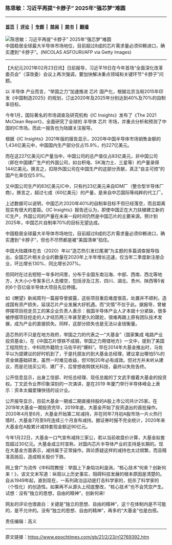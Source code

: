 ### 陈思敏：习近平再提“卡脖子” 2025年“强芯梦”难圆

---

#### [首页](../../../..?n12769392) &nbsp;|&nbsp; [评论](../../../../../epoch-comment?n12769392) &nbsp;|&nbsp; [专题](../../../../../epoch-special?n12769392) &nbsp;|&nbsp; [禁闻](../../../../../epoch-news?n12769392) &nbsp;|&nbsp; [禁书](../../../../../books?n12769392) &nbsp;|&nbsp; [翻墙](https://github.com/gfw-breaker/nogfw/blob/master/README.md?n12769392)


<div><img alt="陈思敏：习近平再提“卡脖子” 2025年“强芯梦”难圆" class="attachment-djy_600_400 size-djy_600_400 wp-post-image" src="https://i.epochtimes.com/assets/uploads/2021/02/GettyImages-698980856-600x400.jpg"/>
<div class="caption">
 中国稳居全球最大半导体市场地位，目前超过8成的芯片需求量必须仰赖进口，确实遭到“卡脖子”。(NICOLAS ASFOURI/AFP via Getty Images)
</div></div><hr/><div class="post_content" id="artbody" itemprop="articleBody">
 <!-- article content begin -->
 <p>
  【大纪元2021年02月23日讯】日前报导，习近平19日在今年首场“全面深化改革委员会”（深改委）会议上再次强调，要加快解决重点领域和关键环节“卡脖子”问题。
 </p>
 <p>
  以
  <ok href="https://www.epochtimes.com/gb/tag/%E5%8D%8A%E5%AF%BC%E4%BD%93.html">
   半导体
  </ok>
  产业而言，“举国之力”加速推进
  <ok href="https://www.epochtimes.com/gb/tag/%E8%8A%AF%E7%89%87.html">
   芯片
  </ok>
  国产化，根据北京当局2015年印发《中国制造2025》的规划，订出2020年及2025年分别达到40%及70%的自制率目标。
 </p>
 <p>
  今年1月，国际著名的市场调查及研究机构《IC Insights》发布了《The 2021 McClean Report》，全面研究了全球的
  <ok href="https://www.epochtimes.com/gb/tag/%E5%8D%8A%E5%AF%BC%E4%BD%93.html">
   半导体
  </ok>
  <ok href="https://www.epochtimes.com/gb/tag/%E8%8A%AF%E7%89%87.html">
   芯片
  </ok>
  市场，并重点分析和预测了中国的IC市场。而此一报告也为陆媒关注报导。
 </p>
 <p>
  根据《IC Insights》2021年版的报告显示，2020年中国半导体市场销售金额的1,434亿美元中，中国国内生产部分仅占15.9%，约227亿美元。
 </p>
 <p>
  而在这227亿美元IC产量当中，中国公司的总产值仅占83亿美元，非中国公司（即在中国建厂生产的外国公司，如台积电、SK海力士、三星等）的产量录得144亿美元。换言之，扣除外国公司在中国生产的这部分贡献，真正“自主可控”的国产化率仅仅5.9%。
 </p>
 <p>
  又中国公司生产的83亿美元IC中，只有约23亿美元来自IDM厂（整合型半导体厂商）。换言之，超过七成（60亿美元）的产量，是来自中芯国际等纯粹的代工厂。
 </p>
 <p>
  上述数据可以说明，中国芯片2020年40%的自制率目标不但已经落空，而且距离现实有很大的差距。《IC Insights》报告还认为，即使中国正在大力扶植建立新的IC生产，外国公司的产量在未来一段时间仍然是中国芯片的主要来源。预计到2025年，中国芯片自制率70%的目标无望达成。
 </p>
 <p>
  中国稳居全球最大半导体市场地位，目前超过8成的芯片需求量必须仰赖进口，确实遭到“卡脖子”，但也不尽然都是被“美国清单”掐住。
 </p>
 <p>
  中国大陆媒体在去（2020）年以“造芯热引发烂尾潮”为主题的多篇调查报导指出，全国芯片相关企业的数量在2020年上半年增长迅速，仅当年二季度新注册企业，环比增长130%、同比增长207%。
 </p>
 <p>
  但同时在过去短短一年多时间里，分布于全国东南沿海、中部、西南、西北等地方，大大小小专案多已人去楼空，包括涉及江苏、四川、湖北、贵州、陕西等5省的6个百亿级半导体大项目先后停摆。
 </p>
 <p>
  如《瞭望》新闻周刊一篇报导曾披露，这些项目重启难度很高，处置并不顺利，造成国有资产损失，延误芯片产业发展大好机遇。而“灾情”不仅于此。据报导，曾被停摆项目挖走员工的某企业负责人表示：我国半导体产业人才本就十分紧缺，很多被停摆项目挖走的人才经历两三年甚至更久的蹉跎，很难再跟上原有团队技术发展，成为产业的直接损失。同样，这部分损失也是无法以金钱衡量。
 </p>
 <p>
  造芯热的不只是在地方政府，举国之力的代表之一“大基金”（国家集成
  <ok href="https://www.epochtimes.com/gb/tag/%E7%94%B5%E8%B7%AF%E4%BA%A7%E4%B8%9A.html">
   电路产业
  </ok>
  投资基金）。在《中国芯片恨铁不成钢，举国之力用错地方》一文中，提到了美国工程院院士、中科院外籍院士马佐平的“爆料”。早在2014年大基金推出时，马佐平以为提建议的好时机到了，于是托朋友约到大基金总经理，建议拿出哪怕5%的资金做基础研发，虽然一时难见收益，但10到20年必有成效。但对方并未听从建议，而是花钱买公司、建厂子，后曾想收购镁光科技，最终以失败告终。
 </p>
 <p>
  公开信息显示，出身工信部、时任总经理、现任总裁的丁文武手握着大基金的投资权。丁文武令业界印象深刻的一次演讲，是在2019 年厦门举行半导体峰会上表示：资本太偏爱赚快钱的设计业。
 </p>
 <p>
  公开报导显示，目前大基金一期或二期直接持股的A股上市公司共计25家。在2019年大基金一期投资完毕，2019年底，大基金开始了投资退出的首批操作。2020年4月至6月，大基金开始第二轮减持，并在同年7月初A股市场一片火热行情时，大基金7月至9月连续三个月宣布减持。据证券时报不完全统计，2020年来大基金在A股累计减持套现金额近90亿元。
 </p>
 <p>
  今年1月22日，大基金一口气宣布减持三家公，若以当前收盘价计算，大基金拟套现超过30亿元。大基金成立时宣称，对国内芯片半导体产业的支持是长期的。现在大基金方面表示，减持属于正常操作。舆论质疑这样的减持也太过频繁，而且精准高抛后，造成相关股价下跌。
 </p>
 <p>
  网上曾广为流传《中科院教授：举国上下身陷功利漩涡，“核心技术”何来？创新何来！》，该文文末写道：纵观以上历史事实，阻碍科技发展的根本原因是清楚的。自从1949年起，直到现在，一系列政治运动是打击科学家的，扼杀了科学家的（个性化）的创造性。如果再不从源头上彻底整改，“核心技术”也不会凭空产生。试想：没有“独立的思想，自由的精神”，创新何来!
 </p>
 <p>
  网友的评论也很直白：关键是“独立的思想、自由的精神”，这个在体制内是不可能的，是不允许的。没有“独立的思想、自由的精神”，再多的“大基金”也是白搭。
 </p>
 <p>
  责任编辑：高义
 </p>
 <!-- article content end -->
 <div id="below_article_ad">
 </div>
</div>


---

原文链接：https://www.epochtimes.com/gb/21/2/23/n12769392.htm